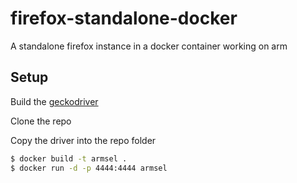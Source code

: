 # firefox-standalone-docker
A standalone firefox instance in a docker container working on arm

## Setup
Build the [geckodriver](https://firefox-source-docs.mozilla.org/testing/geckodriver/ARM.html)

Clone the repo

Copy the driver into the repo folder
``` bash
$ docker build -t armsel . 
$ docker run -d -p 4444:4444 armsel
```